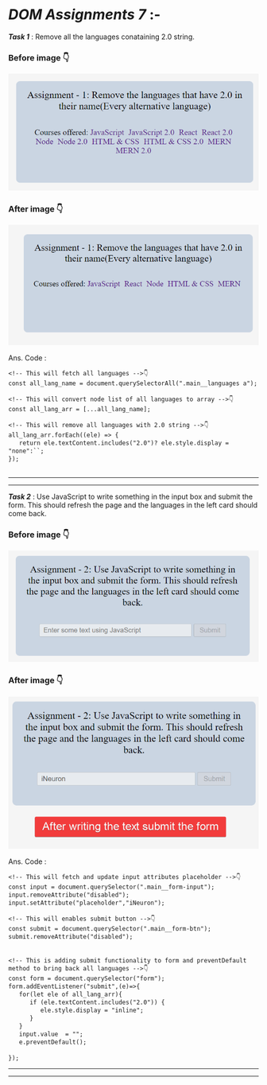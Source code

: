 # ***DOM Assignments 7*** :-

***Task 1*** : Remove all the languages conataining 2.0 string.

### Before image 👇
![Before image](./ass7.1-before.png)

### After image 👇
![After image](./ass7.1-after.png)

Ans. Code :

```
<!-- This will fetch all languages -->👇
const all_lang_name = document.querySelectorAll(".main__languages a");

<!-- This will convert node list of all languages to array -->👇
const all_lang_arr = [...all_lang_name];

<!-- This will remove all languages with 2.0 string -->👇
all_lang_arr.forEach((ele) => {
   return ele.textContent.includes("2.0")? ele.style.display = "none":``;
});


```

___
___
***Task 2*** : Use JavaScript to write something in
the input box and submit the form. This should refresh
the page and the languages in the left card should come
back.

### Before image 👇
![Before image](./ass7.2-before.png)

### After image 👇
![After image](./ass7.2-after.png)

Ans. Code :

```
<!-- This will fetch and update input attributes placeholder -->👇
const input = document.querySelector(".main__form-input");
input.removeAttribute("disabled");
input.setAttribute("placeholder","iNeuron");

<!-- This will enables submit button -->👇
const submit = document.querySelector(".main__form-btn");
submit.removeAttribute("disabled");


<!-- This is adding submit functionality to form and preventDefault method to bring back all languages -->👇
const form = document.querySelector("form");
form.addEventListener("submit",(e)=>{
   for(let ele of all_lang_arr){
      if (ele.textContent.includes("2.0")) {
         ele.style.display = "inline";
      }
   }
   input.value  = "";
   e.preventDefault();

});
```
___
___

